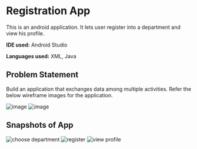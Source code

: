 # Registration App

This is an android application. It lets user register into a department and view his profile.

**IDE used:** Android Studio

**Languages used:** XML, Java

## Problem Statement

Build an application that exchanges data among multiple activities. Refer the below wireframe images for the application.


![image](https://user-images.githubusercontent.com/70915043/137659661-184e2bf6-14f6-4af2-bd83-483ed415eeb1.png)
![image](https://user-images.githubusercontent.com/70915043/137659749-432a2164-38f2-4bdf-a472-446d874cf285.png)


## Snapshots of App
![choose department](https://user-images.githubusercontent.com/70915043/137659866-25edfba1-a274-4997-8a00-83aecb6cbe2c.PNG)
![register](https://user-images.githubusercontent.com/70915043/137659873-9383006f-0a3f-45f5-8602-8836b22d58ac.PNG)
![view profile](https://user-images.githubusercontent.com/70915043/137659881-74737fdd-3a45-43b8-9074-a93ebe523323.PNG)



